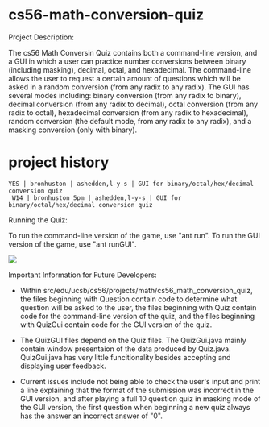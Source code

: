 # cs56-math-conversion-quiz

Project Description:

The cs56 Math Conversin Quiz contains both a command-line version, and a GUI in which a user can practice number conversions between binary (including masking), decimal, octal, and hexadecimal. The command-line allows the user to request a certain amount of questions which will be asked in a random conversion (from any radix to any radix). The GUI has several modes including: binary conversion (from any radix to binary), decimal conversion (from any radix to decimal), octal conversion (from any radix to octal), hexadecimal conversion (from any radix to hexadecimal), random conversion (the default mode, from any radix to any radix), and a masking conversion (only with binary).


project history
===============
```
YES | bronhuston | ashedden,l-y-s | GUI for binary/octal/hex/decimal conversion quiz 
 W14 | bronhuston 5pm | ashedden,l-y-s | GUI for binary/octal/hex/decimal conversion quiz
```

Running the Quiz:

To run the command-line version of the game, use "ant run". To run the GUI version of the game, use "ant runGUI".


![](http://imgur.com/oEDviAw.png)


Important Information for Future Developers:

* Within src/edu/ucsb/cs56/projects/math/cs56_math_conversion_quiz, the files beginning with Question contain code to determine what question will be asked to the user, the files beginning with Quiz contain code for the command-line version of the quiz, and the files beginning with QuizGui contain code for the GUI version of the quiz.

* The QuizGUI files depend on the Quiz files. The QuizGui.java mainly contain window presentaion of the data produced by Quiz.java. QuizGui.java has very little funcitionality besides accepting and displaying user feedback.

* Current issues include not being able to check the user's input and print a line explaining that the format of the submission was incorrect in the GUI version, and after playing a full 10 question quiz in masking mode of the GUI version, the first question when beginning a new quiz always has the answer an incorrect answer of "0".
 

